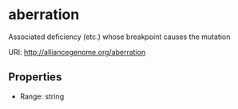 # aberration

Associated deficiency (etc.) whose breakpoint causes the mutation

URI: http://alliancegenome.org/aberration



<!-- no inheritance hierarchy -->


## Properties

 * Range: string



